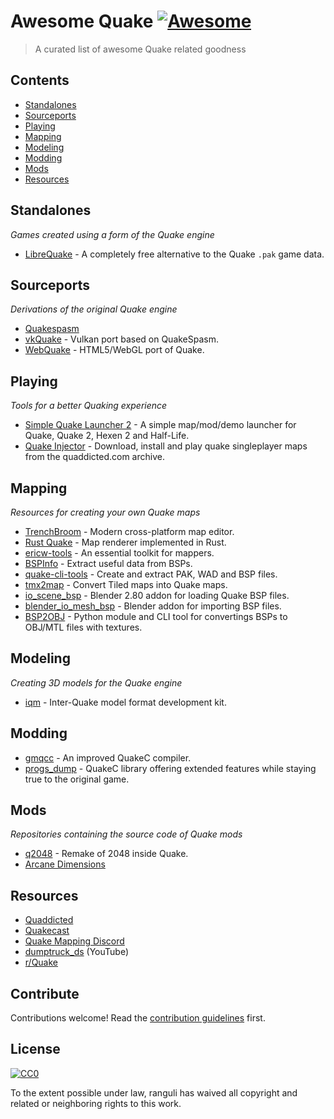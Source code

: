# Awesome Quake [![Awesome](https://awesome.re/badge.svg)](https://awesome.re)

> A curated list of awesome Quake related goodness


## Contents

- [Standalones](#standalones)
- [Sourceports](#sourceports)
- [Playing](#playing)
- [Mapping](#mapping) 
- [Modeling](#modeling)
- [Modding](#modding)
- [Mods](#mods)
- [Resources](#resources)

## Standalones
_Games created using a form of the Quake engine_

- [LibreQuake](https://github.com/MissLav/LibreQuake) - A completely free alternative to the Quake `.pak` game data.

## Sourceports
_Derivations of the original Quake engine_

- [Quakespasm](https://github.com/ericwa/Quakespasm)
- [vkQuake](https://github.com/Novum/vkQuake) - Vulkan port based on QuakeSpasm.
- [WebQuake](https://github.com/Triang3l/WebQuake) - HTML5/WebGL port of Quake.

## Playing
_Tools for a better Quaking experience_

- [Simple Quake Launcher 2](https://github.com/m-x-d/Simple-Quake-Launcher-2) - A simple map/mod/demo launcher for Quake, Quake 2, Hexen 2 and Half-Life.
- [Quake Injector](https://github.com/hrehfeld/QuakeInjector) - Download, install and play quake singleplayer maps from the quaddicted.com archive.

## Mapping
_Resources for creating your own Quake maps_

- [TrenchBroom](https://github.com/kduske/TrenchBroom) - Modern cross-platform map editor.
- [Rust Quake](https://github.com/Thinkofname/rust-quake) - Map renderer implemented in Rust.
- [ericw-tools](https://github.com/ericwa/ericw-tools) - An essential toolkit for mappers.
- [BSPInfo](https://github.com/kduske/BSPInfo) - Extract useful data from BSPs.
- [quake-cli-tools](https://github.com/joshuaskelly/quake-cli-tools) - Create and extract PAK, WAD and BSP files.
- [tmx2map](https://github.com/joshuaskelly/tmx2map) - Convert Tiled maps into Quake maps.
- [io_scene_bsp](https://github.com/joshuaskelly/io_scene_bsp) - Blender 2.80 addon for loading Quake BSP files.
- [blender_io_mesh_bsp](https://github.com/andyp123/blender_io_mesh_bsp) - Blender addon for importing BSP files.
- [BSP2OBJ](https://github.com/measuredweighed/BSP2OBJ) - Python module and CLI tool for convertings BSPs to OBJ/MTL files with textures. 

## Modeling
_Creating 3D models for the Quake engine_

- [iqm](https://github.com/lsalzman/iqm) - Inter-Quake model format development kit.

## Modding
- [gmqcc](https://github.com/graphitemaster/gmqcc) - An improved QuakeC compiler.
- [progs_dump](https://github.com/dumptruckDS/progs_dump_qc) - QuakeC library offering extended features while staying true to the original game.

## Mods 
_Repositories containing the source code of Quake mods_

- [q2048](https://github.com/jhspetersson/q2048) - Remake of 2048 inside Quake.
- [Arcane Dimensions](https://github.com/SimsOCallaghan/ArcaneDimensions)


## Resources

- [Quaddicted](https://quaddicted.com/)
- [Quakecast](https://quakecast.podbean.com)
- [Quake Mapping Discord](https://discordapp.com/invite/f5Y99aM)
- [dumptruck_ds](https://www.youtube.com/channel/UCF502yOYr_olPaw6xgnYmaQ) (YouTube)
- [r/Quake](https://reddit.com/r/quake)
  
## Contribute

Contributions welcome! Read the [contribution guidelines](contributing.md) first.


## License

[![CC0](https://mirrors.creativecommons.org/presskit/buttons/88x31/svg/cc-zero.svg)](https://creativecommons.org/publicdomain/zero/1.0)

To the extent possible under law, ranguli has waived all copyright and
related or neighboring rights to this work.
